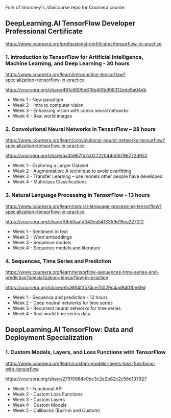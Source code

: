 Fork of lmoroney's /dlaicourse repo for Coursera course:

## DeepLearning.AI TensorFlow Developer Professional Certificate
https://www.coursera.org/professional-certificates/tensorflow-in-practice

### 1.	Introduction to TensorFlow for Artificial Intelligence, Machine Learning, and Deep Learning - 30 hours
https://www.coursera.org/learn/introduction-tensorflow?specialization=tensorflow-in-practice

https://coursera.org/share/491c6605b615b40fb608312ede9a04db

-	Week 1 - New paradigm
-	Week 2 - Intro to computer vision
-	Week 3 - Enhancing vision with convo neural netowrks
-	Week 4 - Real world images
 
### 2.	Convolutional Neural Networks in TensorFlow – 28 hours
https://www.coursera.org/learn/convolutional-neural-networks-tensorflow?specialization=tensorflow-in-practice

https://coursera.org/share/5a35967fd7c02722044506796772d952

-	Week 1 - Exploring a Larger Dataset
-	Week 2 - Augmentation: A technique to avoid overfitting
-	Week 3 - Transfer Learning – use models other people have developed
-	Week 4 - Multiclass Classifications

### 3.	Natural Language Processing in TensorFlow - 13 hours
https://www.coursera.org/learn/natural-language-processing-tensorflow?specialization=tensorflow-in-practice

https://coursera.org/share/f0b50aafd043ea54f3359d19ea2270f2

-	Week 1 - Sentiment in text
-	Week 2 - Word embeddings
-	Week 3 - Sequence models
-	Week 4 - Sequence models and literature

### 4.	Sequences, Time Series and Prediction  
https://www.coursera.org/learn/tensorflow-sequences-time-series-and-prediction?specialization=tensorflow-in-practice

https://coursera.org/share/e5c86f4f3574ce75029c4ad94010e89d

-	Week 1 - Sequence and prediction - 12 hours
-	Week 2 - Deep neutral networks for time series
-	Week 3 - Recurrent neural networks for time series
-	Week 4 - Real world time series data


## DeepLearning.AI TensorFlow: Data and Deployment Specialization

### 1.	Custom Models, Layers, and Loss Functions with TensorFlow
https://www.coursera.org/learn/custom-models-layers-loss-functions-with-tensorflow

https://coursera.org/share/279f9064c0bc3c2e2b82c2c58d137927

-	Week 1 - Functional API 
-	Week 2 - Custom Loss Functions
-	Week 3 - Custom Layers
-	Week 4 - Custom Models  
-	Week 5 - Callbacks (Built-in and Custom) 

